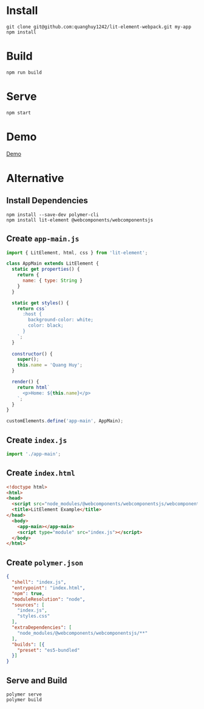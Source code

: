 # Install
```
git clone git@github.com:quanghuy1242/lit-element-webpack.git my-app
npm install
```

# Build
```
npm run build
```

# Serve
```
npm start
```

# Demo
[Demo](https://lit-element-qh.netlify.com)

# Alternative
## Install Dependencies
```
npm install --save-dev polymer-cli
npm install lit-element @webcomponents/webcomponentsjs
```
## Create `app-main.js`
```javascript
import { LitElement, html, css } from 'lit-element';

class AppMain extends LitElement {
  static get properties() {
    return {
      name: { type: String }
    }
  }

  static get styles() {
    return css`
      :host {
        background-color: white;
        color: black;
      }
    `;
  }
  
  constructor() {
    super();
    this.name = 'Quang Huy';
  }

  render() {
    return html`
      <p>Home: ${this.name}</p>
    `;
  }
}

customElements.define('app-main', AppMain);
```
## Create `index.js`
```javascript
import './app-main';
```
## Create `index.html`
```html
<!doctype html>
<html>
<head>
  <script src="node_modules/@webcomponents/webcomponentsjs/webcomponents-loader.js"></script>
  <title>LitElement Example</title>
</head>
  <body>
    <app-main></app-main>
    <script type="module" src="index.js"></script>
  </body>
</html>
```
## Create `polymer.json`
```json
{
  "shell": "index.js",
  "entrypoint": "index.html",
  "npm": true,
  "moduleResolution": "node",
  "sources": [
    "index.js",
    "styles.css"
  ],
  "extraDependencies": [
    "node_modules/@webcomponents/webcomponentsjs/**"
  ],
  "builds": [{
    "preset": "es5-bundled"
  }]
}
```
## Serve and Build
```
polymer serve
polymer build
```
